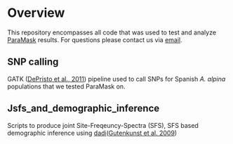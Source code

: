 # Overview
This repository encompasses all code that was used to test and analyze [ParaMask](https://github.com/Fulgione-group/ParaMask.git) results. For questions please contact us via [email](btjeng@mpipz.mpg.de).

## SNP calling
GATK ([DePristo et al., 2011](https://www.nature.com/articles/ng.806)) pipeline used to call SNPs for Spanish *A. alpina* populations that we tested ParaMask on.

## Jsfs_and_demographic_inference
Scripts to produce joint Site-Freqeuncy-Spectra (SFS), SFS based demographic inference using [dadi](https://dadi.readthedocs.io/en/latest/)([Gutenkunst et al. 2009](https://journals.plos.org/plosgenetics/article?id=10.1371/journal.pgen.1000695))
